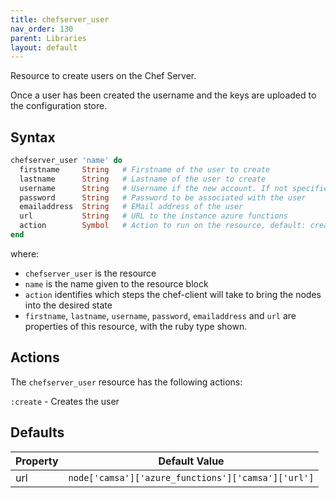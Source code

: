 ```yaml
---
title: chefserver_user
nav_order: 130
parent: Libraries
layout: default
---
```


Resource to create users on the Chef Server.

Once a user has been created the username and the keys are uploaded to the configuration store.

## Syntax

```ruby
chefserver_user 'name' do
  firstname     String   # Firstname of the user to create
  lastname      String   # Lastname of the user to create
  username      String   # Username if the new account. If not specified the name of the resource will be used
  password      String   # Password to be associated with the user
  emailaddress  String   # EMail address of the user
  url           String   # URL to the instance azure functions
  action        Symbol   # Action to run on the resource, default: create
end
```

where:

  - `chefserver_user` is the resource
  - `name` is the name given to the resource block
  - `action` identifies which steps the chef-client will take to bring the nodes into the desired state
  - `firstname`, `lastname`, `username`, `password`, `emailaddress` and `url` are properties of this resource, with the ruby type shown.

## Actions

The `chefserver_user` resource has the following actions:

`:create` - Creates the user

## Defaults

| Property | Default Value |
|---|---|
| url | `node['camsa']['azure_functions']['camsa']['url']` |

